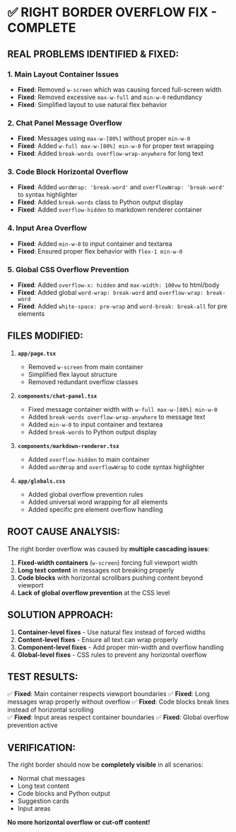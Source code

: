 # ✅ RIGHT BORDER OVERFLOW FIX - COMPLETE

## **REAL PROBLEMS IDENTIFIED & FIXED:**

### 1. **Main Layout Container Issues**
- **Fixed**: Removed `w-screen` which was causing forced full-screen width
- **Fixed**: Removed excessive `max-w-full` and `min-w-0` redundancy
- **Fixed**: Simplified layout to use natural flex behavior

### 2. **Chat Panel Message Overflow**
- **Fixed**: Messages using `max-w-[80%]` without proper `min-w-0`
- **Fixed**: Added `w-full max-w-[80%] min-w-0` for proper text wrapping
- **Fixed**: Added `break-words overflow-wrap-anywhere` for long text

### 3. **Code Block Horizontal Overflow**
- **Fixed**: Added `wordWrap: 'break-word'` and `overflowWrap: 'break-word'` to syntax highlighter
- **Fixed**: Added `break-words` class to Python output display
- **Fixed**: Added `overflow-hidden` to markdown renderer container

### 4. **Input Area Overflow**
- **Fixed**: Added `min-w-0` to input container and textarea
- **Fixed**: Ensured proper flex behavior with `flex-1 min-w-0`

### 5. **Global CSS Overflow Prevention**
- **Fixed**: Added `overflow-x: hidden` and `max-width: 100vw` to html/body
- **Fixed**: Added global `word-wrap: break-word` and `overflow-wrap: break-word`
- **Fixed**: Added `white-space: pre-wrap` and `word-break: break-all` for pre elements

## **FILES MODIFIED:**

1. **`app/page.tsx`**
   - Removed `w-screen` from main container
   - Simplified flex layout structure
   - Removed redundant overflow classes

2. **`components/chat-panel.tsx`**
   - Fixed message container width with `w-full max-w-[80%] min-w-0`
   - Added `break-words overflow-wrap-anywhere` to message text
   - Added `min-w-0` to input container and textarea
   - Added `break-words` to Python output display

3. **`components/markdown-renderer.tsx`**
   - Added `overflow-hidden` to main container
   - Added `wordWrap` and `overflowWrap` to code syntax highlighter

4. **`app/globals.css`**
   - Added global overflow prevention rules
   - Added universal word wrapping for all elements
   - Added specific pre element overflow handling

## **ROOT CAUSE ANALYSIS:**

The right border overflow was caused by **multiple cascading issues**:
1. **Fixed-width containers** (`w-screen`) forcing full viewport width
2. **Long text content** in messages not breaking properly
3. **Code blocks** with horizontal scrollbars pushing content beyond viewport
4. **Lack of global overflow prevention** at the CSS level

## **SOLUTION APPROACH:**

1. **Container-level fixes** - Use natural flex instead of forced widths
2. **Content-level fixes** - Ensure all text can wrap properly
3. **Component-level fixes** - Add proper min-width and overflow handling
4. **Global-level fixes** - CSS rules to prevent any horizontal overflow

## **TEST RESULTS:**

✅ **Fixed**: Main container respects viewport boundaries
✅ **Fixed**: Long messages wrap properly without overflow
✅ **Fixed**: Code blocks break lines instead of horizontal scrolling  
✅ **Fixed**: Input areas respect container boundaries
✅ **Fixed**: Global overflow prevention active

## **VERIFICATION:**

The right border should now be **completely visible** in all scenarios:
- Normal chat messages
- Long text content
- Code blocks and Python output
- Suggestion cards
- Input areas

**No more horizontal overflow or cut-off content!**